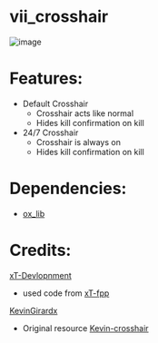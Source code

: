# vii_crosshair

![image](https://user-images.githubusercontent.com/89563654/196322758-9ea68c0c-7108-4921-a805-cb5882903e47.png)

# Features:
- Default Crosshair
    - Crosshair acts like normal
    - Hides kill confirmation on kill
- 24/7 Crosshair
    - Crosshair is always on
    - Hides kill confirmation on kill

# Dependencies:
- [ox_lib](https://github.com/overextended/ox_lib/releases)

# Credits:
[xT-Devlopnment](https://github.com/xT-Development) 
- used code from [xT-fpp](https://github.com/xT-Development/xt-fpp)

[KevinGirardx](https://github.com/KevinGirardx) 
- Original resource [Kevin-crosshair](https://github.com/KevinGirardx/kevin-crosshair)